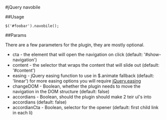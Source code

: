 #jQuery navobile


##Usage

`$('#foobar').navobile();`

##Params

There are a few parameters for the plugin, they are mostly optional.

* cta - the element that will open the navigation on click (default: '#show-navigation')
* content - the selector that wraps the content that will slide out (default: '#content')
* easing - jQuery easing function to use in $.animate fallback (default: 'linear') for more easing options you will require [jQuery.easing](http://gsgd.co.uk/sandbox/jquery/easing/)
* changeDOM - Boolean, whether the plugin needs to move the navigation in the DOM structure (default: false)
* accordians - Boolean, should the plugin should make 2 teir ul's into accordians (default: false)
* accordianCta - Boolean, selector for the opener (default: first child link in each li)
